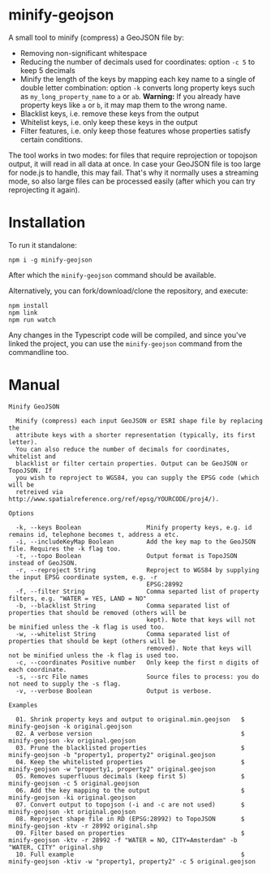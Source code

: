 # minify-geojson
A small tool to minify (compress) a GeoJSON file by:
- Removing non-significant whitespace
- Reducing the number of decimals used for coordinates: option `-c 5` to keep 5 decimals
- Minify the length of the keys by mapping each key name to a single of double letter combination: option `-k` converts long property keys such as `my_long_property_name` to `a` or `ab`. **Warning:** If you already have property keys like `a` or `b`, it may map them to the wrong name.
- Blacklist keys, i.e. remove these keys from the output
- Whitelist keys, i.e. only keep these keys in the output
- Filter features, i.e. only keep those features whose properties satisfy certain conditions.

The tool works in two modes: for files that require reprojection or topojson output, it will read in all data at once. In case your GeoJSON file is too large for node.js to handle, this may fail. That's why it normally uses a streaming mode, so also large files can be processed easily (after which you can try reprojecting it again).

# Installation

To run it standalone:
```shell
npm i -g minify-geojson
```
After which the `minify-geojson` command should be available.

Alternatively, you can fork/download/clone the repository, and execute:
```shell
npm install
npm link
npm run watch
```
Any changes in the Typescript code will be compiled, and since you've linked the project, you can use the `minify-geojson` command from the commandline too.

# Manual

```shell
Minify GeoJSON

  Minify (compress) each input GeoJSON or ESRI shape file by replacing the
  attribute keys with a shorter representation (typically, its first letter).
  You can also reduce the number of decimals for coordinates, whitelist and
  blacklist or filter certain properties. Output can be GeoJSON or TopoJSON. If
  you wish to reproject to WGS84, you can supply the EPSG code (which will be
  retreived via http://www.spatialreference.org/ref/epsg/YOURCODE/proj4/).

Options

  -k, --keys Boolean                  Minify property keys, e.g. id remains id, telephone becomes t, address a etc.
  -i, --includeKeyMap Boolean         Add the key map to the GeoJSON file. Requires the -k flag too.
  -t, --topo Boolean                  Output format is TopoJSON instead of GeoJSON.
  -r, --reproject String              Reproject to WGS84 by supplying the input EPSG coordinate system, e.g. -r
                                      EPSG:28992
  -f, --filter String                 Comma separted list of property filters, e.g. "WATER = YES, LAND = NO"
  -b, --blacklist String              Comma separated list of properties that should be removed (others will be
                                      kept). Note that keys will not be minified unless the -k flag is used too.
  -w, --whitelist String              Comma separated list of properties that should be kept (others will be
                                      removed). Note that keys will not be minified unless the -k flag is used too.
  -c, --coordinates Positive number   Only keep the first n digits of each coordinate.
  -s, --src File names                Source files to process: you do not need to supply the -s flag.
  -v, --verbose Boolean               Output is verbose.

Examples

  01. Shrink property keys and output to original.min.geojson   $ minify-geojson -k original.geojson
  02. A verbose version                                         $ minify-geojson -kv original.geojson
  03. Prune the blacklisted properties                          $ minify-geojson -b "property1, property2" original.geojson
  04. Keep the whitelisted properties                           $ minify-geojson -w "property1, property2" original.geojson
  05. Removes superfluous decimals (keep first 5)               $ minify-geojson -c 5 original.geojson
  06. Add the key mapping to the output                         $ minify-geojson -ki original.geojson
  07. Convert output to topojson (-i and -c are not used)       $ minify-geojson -kt original.geojson
  08. Reproject shape file in RD (EPSG:28992) to TopoJSON       $ minify-geojson -ktv -r 28992 original.shp
  09. Filter based on properties                                $ minify-geojson -ktv -r 28992 -f "WATER = NO, CITY=Amsterdam" -b "WATER, CITY" original.shp
  10. Full example                                              $ minify-geojson -ktiv -w "property1, property2" -c 5 original.geojson
```
